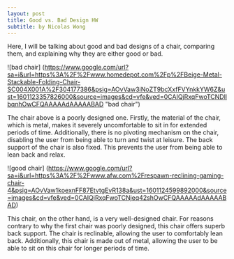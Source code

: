 ```yaml
---
layout: post
title: Good vs. Bad Design HW
subtitle: by Nicolas Wong
---
```


Here, I will be talking about good and bad designs of a chair, comparing them, and explaining why they are either good or bad.

![bad chair] (https://www.google.com/url?sa=i&url=https%3A%2F%2Fwww.homedepot.com%2Fp%2FBeige-Metal-Stackable-Folding-Chair-SC004X001A%2F304177386&psig=AOvVaw3iNoZT9bcXxfFVYnkkYW6Z&ust=1601123357826000&source=images&cd=vfe&ved=0CAIQjRxqFwoTCNDllbqnhOwCFQAAAAAdAAAAABAD "bad chair")

The chair above is a poorly designed one. Firstly, the material of the chair, which is metal, makes it severely uncomfortable to sit in for extended periods of time. Additionally, there is no pivoting mechanism on the chair, disabling the user from being able to turn and twist at leisure. The back support of the chair is also fixed. This prevents the user from being able to lean back and relax. 

![good chair] (https://www.google.com/url?sa=i&url=https%3A%2F%2Fwww.afw.com%2Frespawn-reclining-gaming-chair-4&psig=AOvVaw1koexnFF87EtvtgEvR138a&ust=1601124599892000&source=images&cd=vfe&ved=0CAIQjRxqFwoTCNjeq42shOwCFQAAAAAdAAAAABAD)

This chair, on the other hand, is a very well-designed chair. For reasons contrary to why the first chair was poorly designed, this chair offers superb back support. The chair is reclinable, allowing the user to comfortably lean back. Additionally, this chair is made out of metal, allowing the user to be able to sit on this chair for longer periods of time. 
